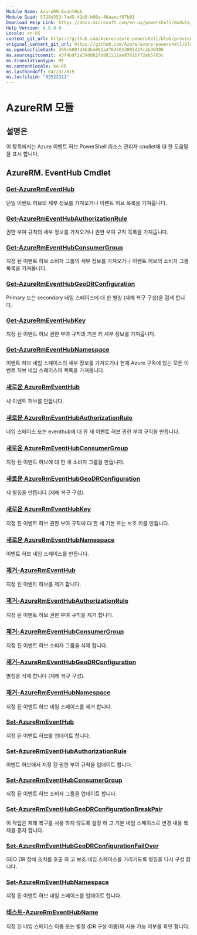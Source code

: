 ```yaml
---
Module Name: AzureRM.EventHub
Module Guid: 5728d353-7ad5-42d8-b00a-46aaecf07b91
Download Help Link: https://docs.microsoft.com/en-us/powershell/module/azurerm.eventhub
Help Version: 4.0.0.0
Locale: en-US
content_git_url: https://github.com/Azure/azure-powershell/blob/preview/src/ResourceManager/EventHub/Commands.EventHub/help/AzureRM.EventHub.md
original_content_git_url: https://github.com/Azure/azure-powershell/blob/preview/src/ResourceManager/EventHub/Commands.EventHub/help/AzureRM.EventHub.md
ms.openlocfilehash: 269c600fd464ba962a47645013005d37c3b30206
ms.sourcegitcommit: 43f4bdf2a59dd82fd881512aa9761bf72eb5703c
ms.translationtype: MT
ms.contentlocale: ko-KR
ms.lasthandoff: 04/23/2019
ms.locfileid: "93522311"
---
```

# AzureRM 모듈
## 설명은
이 항목에서는 Azure 이벤트 허브 PowerShell 리소스 관리자 cmdlet에 대 한 도움말을 표시 합니다.

## AzureRM. EventHub Cmdlet
### [Get-AzureRmEventHub](Get-AzureRmEventHub.md)
단일 이벤트 허브의 세부 정보를 가져오거나 이벤트 허브 목록을 가져옵니다.

### [Get-AzureRmEventHubAuthorizationRule](Get-AzureRmEventHubAuthorizationRule.md)
권한 부여 규칙의 세부 정보를 가져오거나 권한 부여 규칙 목록을 가져옵니다.

### [Get-AzureRmEventHubConsumerGroup](Get-AzureRmEventHubConsumerGroup.md)
지정 된 이벤트 허브 소비자 그룹의 세부 정보를 가져오거나 이벤트 허브의 소비자 그룹 목록을 가져옵니다.

### [Get-AzureRmEventHubGeoDRConfiguration](Get-AzureRmEventHubGeoDRConfiguration.md)
Primary 또는 secondary 네임 스페이스에 대 한 별칭 (재해 복구 구성)을 검색 합니다.

### [Get-AzureRmEventHubKey](Get-AzureRmEventHubKey.md)
지정 된 이벤트 허브 권한 부여 규칙의 기본 키 세부 정보를 가져옵니다.

### [Get-AzureRmEventHubNamespace](Get-AzureRmEventHubNamespace.md)
이벤트 허브 네임 스페이스의 세부 정보를 가져오거나 현재 Azure 구독에 있는 모든 이벤트 허브 네임 스페이스의 목록을 가져옵니다.

### [새로운 AzureRmEventHub](New-AzureRmEventHub.md)
새 이벤트 허브를 만듭니다.

### [새로운 AzureRmEventHubAuthorizationRule](New-AzureRmEventHubAuthorizationRule.md)
네임 스페이스 또는 eventhub에 대 한 새 이벤트 허브 권한 부여 규칙을 만듭니다.

### [새로운 AzureRmEventHubConsumerGroup](New-AzureRmEventHubConsumerGroup.md)
지정 된 이벤트 허브에 대 한 새 소비자 그룹을 만듭니다.

### [새로운 AzureRmEventHubGeoDRConfiguration](New-AzureRmEventHubGeoDRConfiguration.md)
새 별칭을 만듭니다 (재해 복구 구성).

### [새로운 AzureRmEventHubKey](New-AzureRmEventHubKey.md)
지정 된 이벤트 허브 권한 부여 규칙에 대 한 새 기본 또는 보조 키를 만듭니다.

### [새로운 AzureRmEventHubNamespace](New-AzureRmEventHubNamespace.md)
이벤트 허브 네임 스페이스를 만듭니다.

### [제거-AzureRmEventHub](Remove-AzureRmEventHub.md)
지정 된 이벤트 허브를 제거 합니다.

### [제거-AzureRmEventHubAuthorizationRule](Remove-AzureRmEventHubAuthorizationRule.md)
지정 된 이벤트 허브 권한 부여 규칙을 제거 합니다.

### [제거-AzureRmEventHubConsumerGroup](Remove-AzureRmEventHubConsumerGroup.md)
지정 된 이벤트 허브 소비자 그룹을 삭제 합니다.

### [제거-AzureRmEventHubGeoDRConfiguration](Remove-AzureRmEventHubGeoDRConfiguration.md)
별칭을 삭제 합니다 (재해 복구 구성).

### [제거-AzureRmEventHubNamespace](Remove-AzureRmEventHubNamespace.md)
지정 된 이벤트 허브 네임 스페이스를 제거 합니다.

### [Set-AzureRmEventHub](Set-AzureRmEventHub.md)
지정 된 이벤트 허브를 업데이트 합니다.

### [Set-AzureRmEventHubAuthorizationRule](Set-AzureRmEventHubAuthorizationRule.md)
이벤트 허브에서 지정 된 권한 부여 규칙을 업데이트 합니다.

### [Set-AzureRmEventHubConsumerGroup](Set-AzureRmEventHubConsumerGroup.md)
지정 된 이벤트 허브 소비자 그룹을 업데이트 합니다.

### [Set-AzureRmEventHubGeoDRConfigurationBreakPair](Set-AzureRmEventHubGeoDRConfigurationBreakPair.md)
이 작업은 재해 복구를 사용 하지 않도록 설정 하 고 기본 네임 스페이스로 변경 내용 복제를 중지 합니다.

### [Set-AzureRmEventHubGeoDRConfigurationFailOver](Set-AzureRmEventHubGeoDRConfigurationFailOver.md)
GEO DR 장애 조치를 호출 하 고 보조 네임 스페이스를 가리키도록 별칭을 다시 구성 합니다.

### [Set-AzureRmEventHubNamespace](Set-AzureRmEventHubNamespace.md)
지정 된 이벤트 허브 네임 스페이스를 업데이트 합니다.

### [테스트-AzureRmEventHubName](Test-AzureRmEventHubName.md)
지정 된 네임 스페이스 이름 또는 별칭 (DR 구성 이름)의 사용 가능 여부를 확인 합니다.

